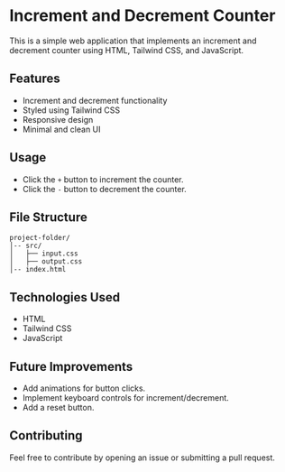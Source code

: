 # Increment and Decrement Counter

This is a simple web application that implements an increment and decrement counter using HTML, Tailwind CSS, and JavaScript.

## Features
- Increment and decrement functionality
- Styled using Tailwind CSS
- Responsive design
- Minimal and clean UI

## Usage
- Click the `+` button to increment the counter.
- Click the `-` button to decrement the counter.

## File Structure
```
project-folder/
│-- src/
│   ├── input.css
│   ├── output.css
│-- index.html
```

## Technologies Used
- HTML
- Tailwind CSS
- JavaScript

## Future Improvements
- Add animations for button clicks.
- Implement keyboard controls for increment/decrement.
- Add a reset button.

## Contributing
Feel free to contribute by opening an issue or submitting a pull request.



